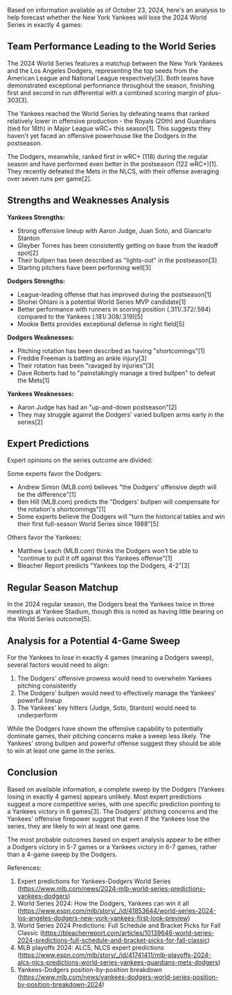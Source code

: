 Based on information available as of October 23, 2024, here's an analysis to help forecast whether the New York Yankees will lose the 2024 World Series in exactly 4 games:

## Team Performance Leading to the World Series

The 2024 World Series features a matchup between the New York Yankees and the Los Angeles Dodgers, representing the top seeds from the American League and National League respectively[3]. Both teams have demonstrated exceptional performance throughout the season, finishing first and second in run differential with a combined scoring margin of plus-303[3].

The Yankees reached the World Series by defeating teams that ranked relatively lower in offensive production - the Royals (20th) and Guardians (tied for 16th) in Major League wRC+ this season[1]. This suggests they haven't yet faced an offensive powerhouse like the Dodgers in the postseason.

The Dodgers, meanwhile, ranked first in wRC+ (118) during the regular season and have performed even better in the postseason (122 wRC+)[1]. They recently defeated the Mets in the NLCS, with their offense averaging over seven runs per game[2].

## Strengths and Weaknesses Analysis

**Yankees Strengths:**
- Strong offensive lineup with Aaron Judge, Juan Soto, and Giancarlo Stanton
- Gleyber Torres has been consistently getting on base from the leadoff spot[2]
- Their bullpen has been described as "lights-out" in the postseason[3]
- Starting pitchers have been performing well[3]

**Dodgers Strengths:**
- League-leading offense that has improved during the postseason[1]
- Shohei Ohtani is a potential World Series MVP candidate[1]
- Better performance with runners in scoring position (.311/.372/.594) compared to the Yankees (.181/.308/.319)[5]
- Mookie Betts provides exceptional defense in right field[5]

**Dodgers Weaknesses:**
- Pitching rotation has been described as having "shortcomings"[1]
- Freddie Freeman is battling an ankle injury[3]
- Their rotation has been "ravaged by injuries"[3]
- Dave Roberts had to "painstakingly manage a tired bullpen" to defeat the Mets[1]

**Yankees Weaknesses:**
- Aaron Judge has had an "up-and-down postseason"[2]
- They may struggle against the Dodgers' varied bullpen arms early in the series[2]

## Expert Predictions

Expert opinions on the series outcome are divided:

Some experts favor the Dodgers:
- Andrew Simon (MLB.com) believes "the Dodgers' offensive depth will be the difference"[1]
- Ben Hill (MLB.com) predicts the "Dodgers' bullpen will compensate for the rotation's shortcomings"[1]
- Some experts believe the Dodgers will "turn the historical tables and win their first full-season World Series since 1988"[5]

Others favor the Yankees:
- Matthew Leach (MLB.com) thinks the Dodgers won't be able to "continue to pull it off against this Yankees offense"[1]
- Bleacher Report predicts "Yankees top the Dodgers, 4-2"[3]

## Regular Season Matchup

In the 2024 regular season, the Dodgers beat the Yankees twice in three meetings at Yankee Stadium, though this is noted as having little bearing on the World Series outcome[5].

## Analysis for a Potential 4-Game Sweep

For the Yankees to lose in exactly 4 games (meaning a Dodgers sweep), several factors would need to align:

1. The Dodgers' offensive prowess would need to overwhelm Yankees pitching consistently
2. The Dodgers' bullpen would need to effectively manage the Yankees' powerful lineup
3. The Yankees' key hitters (Judge, Soto, Stanton) would need to underperform

While the Dodgers have shown the offensive capability to potentially dominate games, their pitching concerns make a sweep less likely. The Yankees' strong bullpen and powerful offense suggest they should be able to win at least one game in the series.

## Conclusion

Based on available information, a complete sweep by the Dodgers (Yankees losing in exactly 4 games) appears unlikely. Most expert predictions suggest a more competitive series, with one specific prediction pointing to a Yankees victory in 6 games[3]. The Dodgers' pitching concerns and the Yankees' offensive firepower suggest that even if the Yankees lose the series, they are likely to win at least one game.

The most probable outcomes based on expert analysis appear to be either a Dodgers victory in 5-7 games or a Yankees victory in 6-7 games, rather than a 4-game sweep by the Dodgers.

References:
1. Expert predictions for Yankees-Dodgers World Series (https://www.mlb.com/news/2024-mlb-world-series-predictions-yankees-dodgers)
2. World Series 2024: How the Dodgers, Yankees can win it all (https://www.espn.com/mlb/story/_/id/41853644/world-series-2024-los-angeles-dodgers-new-york-yankees-first-look-preview)
3. World Series 2024 Predictions: Full Schedule and Bracket Picks for Fall Classic (https://bleacherreport.com/articles/10139646-world-series-2024-predictions-full-schedule-and-bracket-picks-for-fall-classic)
4. MLB playoffs 2024: ALCS, NLCS expert predictions (https://www.espn.com/mlb/story/_/id/41741411/mlb-playoffs-2024-alcs-nlcs-predictions-world-series-yankees-guardians-mets-dodgers)
5. Yankees-Dodgers position-by-position breakdown (https://www.mlb.com/news/yankees-dodgers-world-series-position-by-position-breakdown-2024)